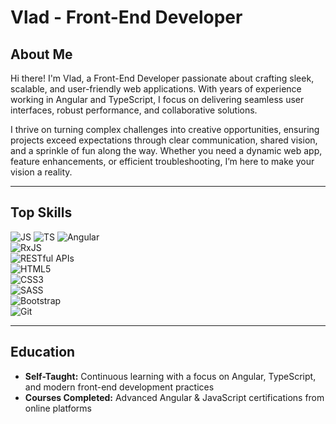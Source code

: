 # Vlad - Front-End Developer

## About Me
Hi there! I'm Vlad, a Front-End Developer passionate about crafting sleek, scalable, and user-friendly web applications. With years of experience working in Angular and TypeScript, I focus on delivering seamless user interfaces, robust performance, and collaborative solutions.  

I thrive on turning complex challenges into creative opportunities, ensuring projects exceed expectations through clear communication, shared vision, and a sprinkle of fun along the way. Whether you need a dynamic web app, feature enhancements, or efficient troubleshooting, I’m here to make your vision a reality.

---

## Top Skills  
![JS](https://img.shields.io/badge/JavaScript-F7DF1E?style=for-the-badge&logo=javascript&logoColor=black)
![TS](https://img.shields.io/badge/TypeScript-007ACC?style=for-the-badge&logo=typescript&logoColor=white)
![Angular](https://img.shields.io/badge/-Angular-DD0031?style=for-the-badge&logo=angular&logoColor=white)  
![RxJS](https://img.shields.io/badge/-RxJS-B7178C?style=for-the-badge&logo=reactivex&logoColor=white)  
![RESTful APIs](https://img.shields.io/badge/-REST_APIs-009688?style=for-the-badge&logoColor=white)  
![HTML5](https://img.shields.io/badge/-HTML5-E34F26?style=for-the-badge&logo=html5&logoColor=white)  
![CSS3](https://img.shields.io/badge/-CSS3-1572B6?style=for-the-badge&logo=css3&logoColor=white)  
![SASS](https://img.shields.io/badge/-SASS-CC6699?style=for-the-badge&logo=sass&logoColor=white)  
![Bootstrap](https://img.shields.io/badge/-Bootstrap-7952B3?style=for-the-badge&logo=bootstrap&logoColor=white)  
![Git](https://img.shields.io/badge/-Git-F05032?style=for-the-badge&logo=git&logoColor=white)  

---

## Education  
- **Self-Taught:** Continuous learning with a focus on Angular, TypeScript, and modern front-end development practices
- **Courses Completed:** Advanced Angular & JavaScript certifications from online platforms
